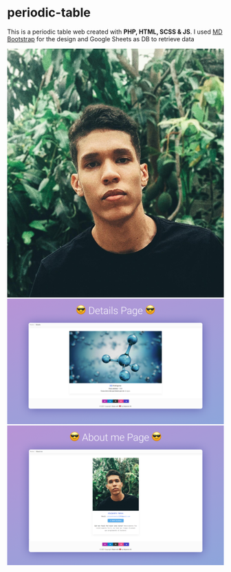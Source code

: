 <h1>periodic-table</h1>
<p>This is a periodic table web created with <strong>PHP, HTML, SCSS & JS</strong>. I used <a href="https://mdbootstrap.com">MD Bootstrap</a> 
for the design and Google Sheets as DB to retrieve data</p>

<img src="img/profile.jpeg"/>
<br>
<img src="img/mockups/details_page.png"/>
<br>
<img src="img/mockups/aboutme_page.png"/>

